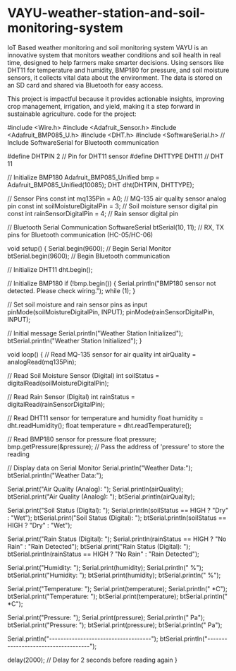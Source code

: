 # VAYU-weather-station-and-soil-monitoring-system
IoT Based weather monitoring and soil monitoring system
VAYU is an innovative system that monitors weather conditions and soil health in real time, designed to help farmers make smarter decisions. Using sensors like DHT11 for temperature and humidity, BMP180 for pressure, and soil moisture sensors, it collects vital data about the environment. The data is stored on an SD card and shared via Bluetooth for easy access.

This project is impactful because it provides actionable insights, improving crop management, irrigation, and yield, making it a step forward in sustainable agriculture.
code for the project:

#include <Wire.h>
#include <Adafruit_Sensor.h>
#include <Adafruit_BMP085_U.h>
#include <DHT.h>
#include <SoftwareSerial.h>  // Include SoftwareSerial for Bluetooth communication

#define DHTPIN 2          // Pin for DHT11 sensor
#define DHTTYPE DHT11     // DHT 11

// Initialize BMP180
Adafruit_BMP085_Unified bmp = Adafruit_BMP085_Unified(10085);
DHT dht(DHTPIN, DHTTYPE);

// Sensor Pins
const int mq135Pin = A0;             // MQ-135 air quality sensor analog pin
const int soilMoistureDigitalPin = 3; // Soil moisture sensor digital pin
const int rainSensorDigitalPin = 4;   // Rain sensor digital pin

// Bluetooth Serial Communication
SoftwareSerial btSerial(10, 11);  // RX, TX pins for Bluetooth communication (HC-05/HC-06)

void setup() {
  Serial.begin(9600);    // Begin Serial Monitor
  btSerial.begin(9600);  // Begin Bluetooth communication

  // Initialize DHT11
  dht.begin();

  // Initialize BMP180
  if (!bmp.begin()) {
    Serial.println("BMP180 sensor not detected. Please check wiring.");
    while (1);
  }

  // Set soil moisture and rain sensor pins as input
  pinMode(soilMoistureDigitalPin, INPUT);
  pinMode(rainSensorDigitalPin, INPUT);
  
  // Initial message
  Serial.println("Weather Station Initialized");
  btSerial.println("Weather Station Initialized");
}

void loop() {
  // Read MQ-135 sensor for air quality
  int airQuality = analogRead(mq135Pin);

  // Read Soil Moisture Sensor (Digital)
  int soilStatus = digitalRead(soilMoistureDigitalPin);

  // Read Rain Sensor (Digital)
  int rainStatus = digitalRead(rainSensorDigitalPin);

  // Read DHT11 sensor for temperature and humidity
  float humidity = dht.readHumidity();
  float temperature = dht.readTemperature();

  // Read BMP180 sensor for pressure
  float pressure;
  bmp.getPressure(&pressure); // Pass the address of 'pressure' to store the reading

  // Display data on Serial Monitor
  Serial.println("Weather Data:");
  btSerial.println("Weather Data:");

  Serial.print("Air Quality (Analog): ");
  Serial.println(airQuality);
  btSerial.print("Air Quality (Analog): ");
  btSerial.println(airQuality);

  Serial.print("Soil Status (Digital): ");
  Serial.println(soilStatus == HIGH ? "Dry" : "Wet");
  btSerial.print("Soil Status (Digital): ");
  btSerial.println(soilStatus == HIGH ? "Dry" : "Wet");

  Serial.print("Rain Status (Digital): ");
  Serial.println(rainStatus == HIGH ? "No Rain" : "Rain Detected");
  btSerial.print("Rain Status (Digital): ");
  btSerial.println(rainStatus == HIGH ? "No Rain" : "Rain Detected");

  Serial.print("Humidity: ");
  Serial.print(humidity);
  Serial.println(" %");
  btSerial.print("Humidity: ");
  btSerial.print(humidity);
  btSerial.println(" %");

  Serial.print("Temperature: ");
  Serial.print(temperature);
  Serial.println(" *C");
  btSerial.print("Temperature: ");
  btSerial.print(temperature);
  btSerial.println(" *C");

  Serial.print("Pressure: ");
  Serial.print(pressure);
  Serial.println(" Pa");
  btSerial.print("Pressure: ");
  btSerial.print(pressure);
  btSerial.println(" Pa");

  Serial.println("------------------------------------");
  btSerial.println("------------------------------------");

  delay(2000); // Delay for 2 seconds before reading again
}
